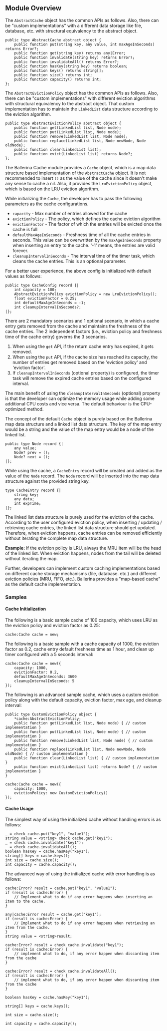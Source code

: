 ## Module Overview

The `AbstractCache` object has the common APIs as follows. Also, there can be "custom implementations" with a different data storage like file, database, etc. with structural equivalency to the abstract object.

```ballerina
public type AbstractCache abstract object {
    public function put(string key, any value, int maxAgeInSeconds) returns Error?;
    public function get(string key) returns any|Error;
    public function invalidate(string key) returns Error?;
    public function invalidateAll() returns Error?;
    public function hasKey(string key) returns boolean;
    public function keys() returns string[];
    public function size() returns int;
    public function capacity() returns int;
};
```

The `AbstractEvictionPolicy` object has the common APIs as follows. Also, there can be "custom implementations" with different eviction algorithms with structural equivalency to the abstract object. That custom implementation has to maintain the `LinkedList` data structure according to the eviction algorithm.

```ballerina
public type AbstractEvictionPolicy abstract object {
    public function get(LinkedList list, Node node);
    public function put(LinkedList list, Node node);
    public function remove(LinkedList list, Node node);
    public function replace(LinkedList list, Node newNode, Node oldNode);
    public function clear(LinkedList list);
    public function evict(LinkedList list) returns Node?;
};
```

The Ballerina Cache module provides a `Cache` object, which is a map data structure based implementation of the `AbstractCache` object. It is not recommended to insert `()` as the value of the cache since it doesn't make any sense to cache a nil. Also, it provides the `LruEvictionPolicy` object, which is based on the LRU eviction algorithm.

While initializing the `Cache`, the developer has to pass the following parameters as the cache configurations.
- `capacity` - Max number of entries allowed for the cache
- `evictionPolicy` - The policy, which defines the cache eviction algorithm
- `evictionFactor` - The factor of which the entries will be evicted once the cache is full
- `defaultMaxAgeInSeconds` - Freshness time of all the cache entries in seconds. This value can be overwritten by the `maxAgeInSeconds` property when inserting an entry to the cache. '-1' means, the entries are valid forever.
- `cleanupIntervalInSeconds` - The interval time of the timer task, which cleans the cache entries. This is an optional parameter.

For a better user experience, the above config is initialized with default values as follows:

```ballerina
public type CacheConfig record {|
    int capacity = 100;
    AbstractEvictionPolicy evictionPolicy = new LruEvictionPolicy();
    float evictionFactor = 0.25;
    int defaultMaxAgeInSeconds = -1;
    int cleanupIntervalInSeconds?;
|};
```

There are 2 mandatory scenarios and 1 optional scenario, in which a cache entry gets removed from the cache and maintains the freshness of the cache entries. The 2 independent factors (i.e., eviction policy and freshness time of the cache entry) governs the 3 scenarios.

1. When using the `get` API, if the return cache entry has expired, it gets removed.
2. When using the `put` API, if the cache size has reached its capacity, the number of entries get removed based on the 'eviction policy' and 'eviction factor'.
3. If `cleanupIntervalInSeconds` (optional property) is configured, the timer task will remove the expired cache entries based on the configured interval.

The main benefit of using the `cleanupIntervalInSeconds` (optional) property is that the developer can optimize the memory usage while adding some additional CPU costs and vice versa. The default behaviour is the CPU-optimized method.

The concept of the default `Cache` object is purely based on the Ballerina map data structure and a linked list data structure. The key of the map entry would be a string and the value of the map entry would be a node of the linked list.

```ballerina
public type Node record {|
    any value;
    Node? prev = ();
    Node? next = ();
|};
```

While using the cache, a `CacheEntry` record will be created and added as the value of the `Node` record. The `Node` record will be inserted into the map data structure against the provided string key.

```ballerina
type CacheEntry record {|
    string key;
    any data;
    int expTime;
|};
```

The linked list data structure is purely used for the eviction of the cache. According to the user configured eviction policy, when inserting / updating / retrieving cache entries, the linked list data structure should get updated. Therefore, when eviction happens, cache entries can be removed efficiently without iterating the complete map data structure.

**Example:** If the eviction policy is LRU, always the MRU item will be the head of the linked list. When eviction happens, nodes from the tail will be deleted without iterating the map.

Further, developers can implement custom caching implementations based on different cache storage mechanisms (file, database. etc.) and different eviction policies (MRU, FIFO, etc.). Ballerina provides a "map-based cache" as the default cache implementation.

### Samples

#### Cache Initialization

The following is a basic sample cache of 100 capacity, which uses LRU as the eviction policy and eviction factor as 0.25:
```ballerina
cache:Cache cache = new;
```

The following is a basic sample with a cache capacity of 1000, the eviction factor as 0.2, cache entry default freshness time as 1 hour, and clean up timer configured with a 5 seconds interval:
```ballerina
cache:Cache cache = new({
    capacity: 1000,
    evictionFactor: 0.2,
    defaultMaxAgeInSeconds: 3600
    cleanupIntervalInSeconds: 5
});
```

The following is an advanced sample cache, which uses a custom eviction policy along with the default capacity, eviction factor, max age, and cleanup interval:
```ballerina
public type CustomEvictionPolicy object {
    *cache:AbstractEvictionPolicy;
    public function get(LinkedList list, Node node) { // custom implementation }
    public function put(LinkedList list, Node node) { // custom implementation }
    public function remove(LinkedList list, Node node) { // custom implementation }
    public function replace(LinkedList list, Node newNode, Node oldNode) { // custom implementation }
    public function clear(LinkedList list) { // custom implementation }
    public function evict(LinkedList list) returns Node? { // custom implementation }
}

cache:Cache cache = new({
    capacity: 1000,
    evictionPolicy: new CustomEvictionPolicy()
});
```

#### Cache Usage

The simplest way of using the initialized cache without handling errors is as follows:
```ballerina
_ = check cache.put("key1", "value1");
string value = <string> check cache.get("key1");
_ = check cache.invalidate("key1");
_ = check cache.invalidateAll();
boolean hasKey = cache.hasKey("key1");
string[] keys = cache.keys();
int size = cache.size();
int capacity = cache.capacity();
```

The advanced way of using the initialized cache with error handling is as follows:
```ballerina
cache:Error? result = cache.put("key1", "value1");
if (result is cache:Error) {
    // Implement what to do if any error happens when inserting an item to the cache.
}

any|cache:Error result = cache.get("key1");
if (result is cache:Error) {
    // Implement what to do if any error happens when retrieving an item from the cache.
}
string value = <string>result;

cache:Error? result = check cache.invalidate("key1");
if (result is cache:Error) {
    // implement what to do, if any error happen when discarding item from the cache
}

cache:Error? result = check cache.invalidateAll();
if (result is cache:Error) {
    // implement what to do, if any error happen when discarding item from the cache
}

boolean hasKey = cache.hasKey("key1");

string[] keys = cache.keys();

int size = cache.size();

int capacity = cache.capacity();
```
